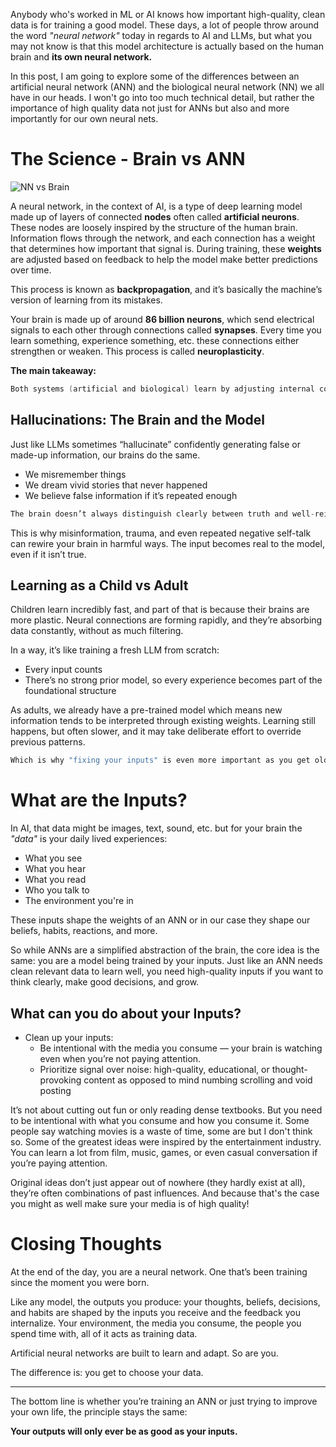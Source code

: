 Anybody who's worked in ML or AI knows how important high-quality, clean data is for training a good model. These days, a lot of people throw around the word *"neural network"* today in regards to AI and LLMs, but what you may not know is that this model architecture is actually based on the human brain and **its own neural network.** 

In this post, I am going to explore some of the differences between an artificial neural network (ANN) and the biological neural network (NN) we all have in our heads. I won't go into too much technical detail, but rather the importance of high quality data not just for ANNs but also and more importantly for our own neural nets.

# The Science - Brain vs ANN
![NN vs Brain](/assets/nn-brain.png)

A neural network, in the context of AI, is a type of deep learning model made up of layers of connected **nodes** often called **artificial neurons**. These nodes are loosely inspired by the structure of the human brain. Information flows through the network, and each connection has a weight that determines how important that signal is. During training, these **weights** are adjusted based on feedback to help the model make better predictions over time.

This process is known as **backpropagation**, and it’s basically the machine’s version of learning from its mistakes.

Your brain is made up of around **86 billion neurons**, which send electrical signals to each other through connections called **synapses**. Every time you learn something, experience something, etc. these connections either strengthen or weaken. This process is called **neuroplasticity**.

**The main takeaway:**
```go
Both systems (artificial and biological) learn by adjusting internal connections in response to data
```

## Hallucinations: The Brain and the Model
Just like LLMs sometimes “hallucinate” confidently generating false or made-up information, our brains do the same.

- We misremember things
- We dream vivid stories that never happened
- We believe false information if it’s repeated enough
```go
The brain doesn’t always distinguish clearly between truth and well-reinforced patterns.
```

This is why misinformation, trauma, and even repeated negative self-talk can rewire your brain in harmful ways. The input becomes real to the model, even if it isn’t true.

## Learning as a Child vs Adult
Children learn incredibly fast, and part of that is because their brains are more plastic. Neural connections are forming rapidly, and they’re absorbing data constantly, without as much filtering.

In a way, it’s like training a fresh LLM from scratch:
- Every input counts
- There’s no strong prior model, so every experience becomes part of the foundational structure

As adults, we already have a pre-trained model which means new information tends to be interpreted through existing weights. Learning still happens, but often slower, and it may take deliberate effort to override previous patterns.
```go
Which is why "fixing your inputs" is even more important as you get older, you’re not buiilding your foundational model anymore but instead fine-tuning
```

# What are the Inputs?

In AI, that data might be images, text, sound, etc. but for your brain the *"data"* is your daily lived experiences:
- What you see
- What you hear
- What you read
- Who you talk to 
- The environment you're in

These inputs shape the weights of an ANN or in our case they shape our beliefs, habits, reactions, and more.

So while ANNs are a simplified abstraction of the brain, the core idea is the same: you are a model being trained by your inputs. Just like an ANN needs clean relevant data to learn well, you need high-quality inputs if you want to think clearly, make good decisions, and grow.

## What can you do about your Inputs?
- Clean up your inputs:
  - Be intentional with the media you consume — your brain is watching even when you’re not paying attention.
  - Prioritize signal over noise: high-quality, educational, or thought-provoking content as opposed to mind numbing scrolling and void posting

It’s not about cutting out fun or only reading dense textbooks. But you need to be intentional with what you consume and how you consume it. Some people say watching movies is a waste of time, some are but I don't think so. Some of the greatest ideas were inspired by the entertainment industry. You can learn a lot from film, music, games, or even casual conversation if you’re paying attention.

Original ideas don’t just appear out of nowhere (they hardly exist at all), they’re often combinations of past influences. And because that's the case you might as well make sure your media is of high quality!

# Closing Thoughts 
At the end of the day, you are a neural network. One that’s been training since the moment you were born.

Like any model, the outputs you produce: your thoughts, beliefs, decisions, and habits are shaped by the inputs you receive and the feedback you internalize. Your environment, the media you consume, the people you spend time with, all of it acts as training data.

Artificial neural networks are built to learn and adapt. So are you.

The difference is: you get to choose your data.

---

The bottom line is whether you’re training an ANN or just trying to improve your own life, the principle stays the same:

**Your outputs will only ever be as good as your inputs.**